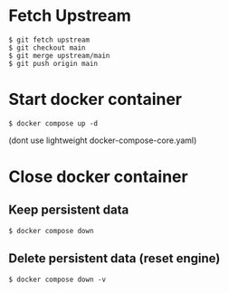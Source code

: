 # Fetch Upstream
```azure
$ git fetch upstream
$ git checkout main
$ git merge upstream/main
$ git push origin main
```
# Start docker container
```azure
$ docker compose up -d
```
(dont use lightweight docker-compose-core.yaml)

# Close docker container

## Keep persistent data
```azure
$ docker compose down
```
## Delete persistent data (reset engine)
```azure
$ docker compose down -v
```

